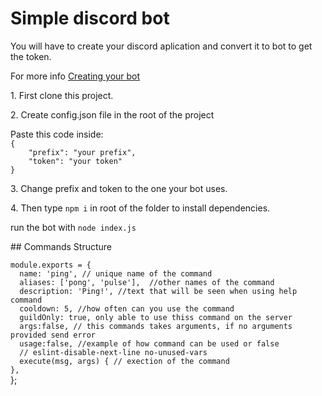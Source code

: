 # Simple discord bot
<p> You will have to create your discord aplication and convert it to bot to get the token.</p>
<p> For more info <a href="https://discordjs.guide/preparations/setting-up-a-bot-application.html#creating-your-bot" target="_blank">Creating your bot</a></p>
<p>1. First clone this project.</p>
<p>2. Create config.json file in the root of the project</p>
<p> Paste this code inside: <code>
{
	"prefix": "your prefix",
	"token": "your token"
}
</code>
</p>
<p> 3. Change prefix and token to the one your bot uses. </p>
<p> 4. Then type <code>npm i</code> in root of the folder to install dependencies. </p>
<p> run the bot with <code>node index.js</code></p>
## Commands Structure
 
<p> <code>module.exports = { </code><br>
<code>	name: 'ping', // unique name of the command </code><br>
<code>	aliases: ['pong', 'pulse'],  //other names of the command </code><br>
<code>	description: 'Ping!', //text that will be seen when using help command </code><br>
<code>	cooldown: 5, //how often can you use the command</code><br>
<code>	guildOnly: true, only able to use thiss command on the server </code><br>
<code>	args:false, // this commands takes arguments, if no arguments provided send error</code><br>
<code>	usage:false, //example of how command can be used or false</code><br>
<code>	// eslint-disable-next-line no-unused-vars </code><br>
<code>	execute(msg, args) { // exection of the command</code><br>
<code>},</code><br>
};</p>
